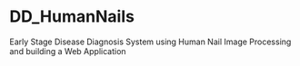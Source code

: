 # DD_HumanNails
Early Stage Disease Diagnosis System using Human Nail Image Processing and building a Web Application
